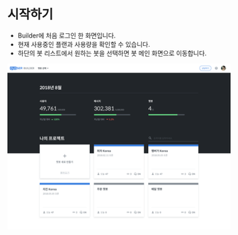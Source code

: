 # 시작하기

* Builder에 처음 로그인 한 화면입니다.
* 현재 사용중인 플랜과 사용량을 확인할 수 있습니다.
* 하단의 봇 리스트에서 원하는 봇을 선택하면 봇 메인 화면으로 이동합니다.

![Builder &#xCCAB; &#xD654;&#xBA74; &#xC608;&#xC2DC;](../../.gitbook/assets/closer_builder_home.png)


